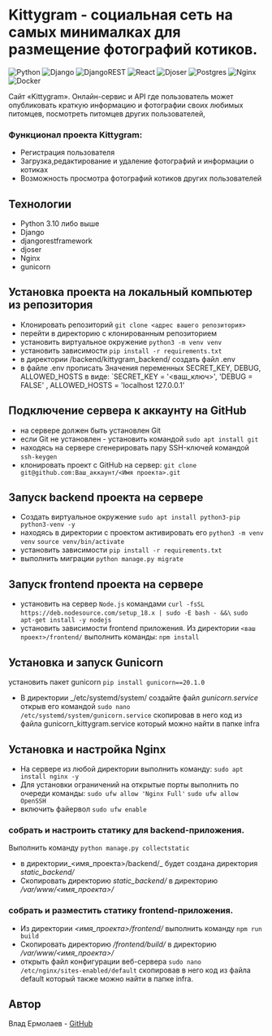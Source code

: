 # Kittygram - социальная сеть на самых минималках для размещение фотографий котиков.
![Python](https://img.shields.io/badge/python-3670A0?style=for-the-badge&logo=python&logoColor=ffdd54) 
![Django](https://img.shields.io/badge/django-%23092E20.svg?style=for-the-badge&logo=django&logoColor=white) 
![DjangoREST](https://img.shields.io/badge/DJANGO-REST-ff1709?style=for-the-badge&logo=django&logoColor=white&color=ff1709&labelColor=gray)
![React](https://img.shields.io/badge/react-%2320232a.svg?style=for-the-badge&logo=react&logoColor=%2361DAFB)
![Djoser](https://img.shields.io/badge/Djoser-000000?style=for-the-badge&logo=JSON%20web%20tokens&logoColor=white)
![Postgres](https://img.shields.io/badge/postgres-%23316192.svg?style=for-the-badge&logo=postgresql&logoColor=white) 
![Nginx](https://img.shields.io/badge/nginx-%23009639.svg?style=for-the-badge&logo=nginx&logoColor=white)
![Docker](https://img.shields.io/badge/docker-%230db7ed.svg?style=for-the-badge&logo=docker&logoColor=white) 

Сайт «Kittygram». Онлайн-сервис и API где пользователь может опубликовать краткую информацию и фотографии своих любимых питомцев, посмотреть питомцев других пользователей, 

### Функционал проекта Kittygram:
- Регистрация пользователя
- Загрузка,редактирование и удаление фотографий и информации о котиках
- Возможность просмотра фотографий котиков других пользователей 

## Технологии
 - Python 3.10 либо выше
 - Django
 - djangorestframework
 - djoser
 - Nginx
 - gunicorn
 
## Установка проекта на локальный компьютер из репозитория 
 - Клонировать репозиторий `git clone <адрес вашего репозитория>`
 - перейти в директорию с клонированным репозиторием
 - установить виртуальное окружение `python3 -m venv venv`
 - установить зависимости `pip install -r requirements.txt`
 - в директории /backend/kittygram_backend/ создать файл .env
 - в файле .env прописать Значения переменных SECRET_KEY, DEBUG, ALLOWED_HOSTS в виде: `SECRET_KEY = '<ваш_ключ>', 'DEBUG = FALSE' , ALLOWED_HOSTS = 'localhost 127.0.0.1'
   
## Подключение сервера к аккаунту на GitHub
- на сервере должен быть установлен Git
- если Git не установлен - установить командой `sudo apt install git`
- находясь на сервере сгенерировать пару SSH-ключей командой `ssh-keygen`
- клонировать проект с GitHub на сервер: `git clone git@github.com:Ваш_аккаунт/<Имя проекта>.git`

## Запуск backend проекта на сервере
- Создать виртуальное окружение `sudo apt install python3-pip python3-venv -y`
- находясь в директории с проектом активировать его `python3 -m venv venv`  `source venv/bin/activate` 
- установить зависимости `pip install -r requirements.txt`
- выполнить миграции `python manage.py migrate`

## Запуск frontend проекта на сервере
- установить на сервер `Node.js`   командами
`curl -fsSL https://deb.nodesource.com/setup_18.x | sudo -E bash - &&\`
`sudo apt-get install -y nodejs`
- установить зависимости frontend приложения. Из директории `<ваш проект>/frontend/` выполнить команды: `npm install`

## Установка и запуск Gunicorn
установить пакет gunicorn `pip install gunicorn==20.1.0`
- В директории _/etc/systemd/system/ создайте файл _gunicorn.service_  открыв его командой `sudo nano /etc/systemd/system/gunicorn.service` скопировав в него код из файла gunicorn_kittygram.service который можно найти в папке infra

## Установка и настройка Nginx

 - На сервере из любой директории выполнить команду: `sudo apt install nginx -y`
- Для установки ограничений на открытые порты выполнить по очереди команды: `sudo ufw allow 'Nginx Full'`  `sudo ufw allow OpenSSH`
- включить файервол `sudo ufw enable`

### собрать и настроить статику для backend-приложения.
Выполнить команду `python manage.py collectstatic`
- в директории_<имя_проекта>/backend/_ будет создана директория _static_backend/_ 
- Скопировать директорию _static_backend/_ в директорию _/var/www/<имя_проекта>/_
### собрать и разместить статику frontend-приложения.
- Из директории _<имя_проекта>/frontend/_  выполнить команду `npm run build`
- Скопировать директорию _/frontend/build/_ в директорию _/var/www/<имя_проекта>/_
- открыть файл конфигурации веб-сервера `sudo nano /etc/nginx/sites-enabled/default` скопировав в него код из файла default который также можно найти в папке infra.


## Автор
Влад Ермолаев - [GitHub](https://github.com/VladErm91)
